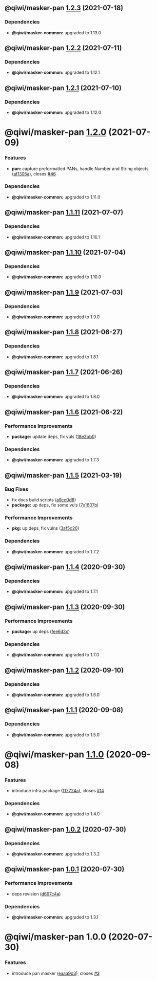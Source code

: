 ## @qiwi/masker-pan [1.2.3](https://github.com/qiwi/masker/compare/@qiwi/masker-pan@1.2.2...@qiwi/masker-pan@1.2.3) (2021-07-18)





### Dependencies

* **@qiwi/masker-common:** upgraded to 1.13.0

## @qiwi/masker-pan [1.2.2](https://github.com/qiwi/masker/compare/@qiwi/masker-pan@1.2.1...@qiwi/masker-pan@1.2.2) (2021-07-11)





### Dependencies

* **@qiwi/masker-common:** upgraded to 1.12.1

## @qiwi/masker-pan [1.2.1](https://github.com/qiwi/masker/compare/@qiwi/masker-pan@1.2.0...@qiwi/masker-pan@1.2.1) (2021-07-10)





### Dependencies

* **@qiwi/masker-common:** upgraded to 1.12.0

# @qiwi/masker-pan [1.2.0](https://github.com/qiwi/masker/compare/@qiwi/masker-pan@1.1.11...@qiwi/masker-pan@1.2.0) (2021-07-09)


### Features

* **pan:** capture preformatted PANs, handle Number and String objects ([af1305a](https://github.com/qiwi/masker/commit/af1305a01cd3b388b7f30f1ab0f1bd3a0cf22ae8)), closes [#46](https://github.com/qiwi/masker/issues/46)





### Dependencies

* **@qiwi/masker-common:** upgraded to 1.11.0

## @qiwi/masker-pan [1.1.11](https://github.com/qiwi/masker/compare/@qiwi/masker-pan@1.1.10...@qiwi/masker-pan@1.1.11) (2021-07-07)





### Dependencies

* **@qiwi/masker-common:** upgraded to 1.10.1

## @qiwi/masker-pan [1.1.10](https://github.com/qiwi/masker/compare/@qiwi/masker-pan@1.1.9...@qiwi/masker-pan@1.1.10) (2021-07-04)





### Dependencies

* **@qiwi/masker-common:** upgraded to 1.10.0

## @qiwi/masker-pan [1.1.9](https://github.com/qiwi/masker/compare/@qiwi/masker-pan@1.1.8...@qiwi/masker-pan@1.1.9) (2021-07-03)





### Dependencies

* **@qiwi/masker-common:** upgraded to 1.9.0

## @qiwi/masker-pan [1.1.8](https://github.com/qiwi/masker/compare/@qiwi/masker-pan@1.1.7...@qiwi/masker-pan@1.1.8) (2021-06-27)





### Dependencies

* **@qiwi/masker-common:** upgraded to 1.8.1

## @qiwi/masker-pan [1.1.7](https://github.com/qiwi/masker/compare/@qiwi/masker-pan@1.1.6...@qiwi/masker-pan@1.1.7) (2021-06-26)





### Dependencies

* **@qiwi/masker-common:** upgraded to 1.8.0

## @qiwi/masker-pan [1.1.6](https://github.com/qiwi/masker/compare/@qiwi/masker-pan@1.1.5...@qiwi/masker-pan@1.1.6) (2021-06-22)


### Performance Improvements

* **package:** update deps, fix vuls ([18e2bb0](https://github.com/qiwi/masker/commit/18e2bb098611e4477cb468551f5a56e94e4473b0))





### Dependencies

* **@qiwi/masker-common:** upgraded to 1.7.3

## @qiwi/masker-pan [1.1.5](https://github.com/qiwi/masker/compare/@qiwi/masker-pan@1.1.4...@qiwi/masker-pan@1.1.5) (2021-03-19)


### Bug Fixes

* fix docs build scripts ([a9cc0d8](https://github.com/qiwi/masker/commit/a9cc0d8458d5ea22d2a9a63d90ad6662894021d1))
* **package:** up deps, fix some vuls ([7e1607b](https://github.com/qiwi/masker/commit/7e1607b0434084188fe095763244c6cfd4f8c3b3))


### Performance Improvements

* **pkg:** up deps, fix vulns ([3af5c20](https://github.com/qiwi/masker/commit/3af5c205e875a69e0b841e69606f07928b9a3af7))





### Dependencies

* **@qiwi/masker-common:** upgraded to 1.7.2

## @qiwi/masker-pan [1.1.4](https://github.com/qiwi/masker/compare/@qiwi/masker-pan@1.1.3...@qiwi/masker-pan@1.1.4) (2020-09-30)





### Dependencies

* **@qiwi/masker-common:** upgraded to 1.7.1

## @qiwi/masker-pan [1.1.3](https://github.com/qiwi/masker/compare/@qiwi/masker-pan@1.1.2...@qiwi/masker-pan@1.1.3) (2020-09-30)


### Performance Improvements

* **package:** up deps ([fee6d3c](https://github.com/qiwi/masker/commit/fee6d3c517f58e603dd38dec686fcc647fef3c6a))





### Dependencies

* **@qiwi/masker-common:** upgraded to 1.7.0

## @qiwi/masker-pan [1.1.2](https://github.com/qiwi/masker/compare/@qiwi/masker-pan@1.1.1...@qiwi/masker-pan@1.1.2) (2020-09-10)





### Dependencies

* **@qiwi/masker-common:** upgraded to 1.6.0

## @qiwi/masker-pan [1.1.1](https://github.com/qiwi/masker/compare/@qiwi/masker-pan@1.1.0...@qiwi/masker-pan@1.1.1) (2020-09-08)





### Dependencies

* **@qiwi/masker-common:** upgraded to 1.5.0

# @qiwi/masker-pan [1.1.0](https://github.com/qiwi/masker/compare/@qiwi/masker-pan@1.0.2...@qiwi/masker-pan@1.1.0) (2020-09-08)


### Features

* introduce infra package ([117724a](https://github.com/qiwi/masker/commit/117724a6993f97f4e3eb804bc9f8c438eb66a5d7)), closes [#14](https://github.com/qiwi/masker/issues/14)





### Dependencies

* **@qiwi/masker-common:** upgraded to 1.4.0

## @qiwi/masker-pan [1.0.2](https://github.com/qiwi/masker/compare/@qiwi/masker-pan@1.0.1...@qiwi/masker-pan@1.0.2) (2020-07-30)





### Dependencies

* **@qiwi/masker-common:** upgraded to 1.3.2

## @qiwi/masker-pan [1.0.1](https://github.com/qiwi/masker/compare/@qiwi/masker-pan@1.0.0...@qiwi/masker-pan@1.0.1) (2020-07-30)


### Performance Improvements

* deps revision ([d697c4a](https://github.com/qiwi/masker/commit/d697c4a2b43fe5f0df6c4a600f76b977e09d750f))





### Dependencies

* **@qiwi/masker-common:** upgraded to 1.3.1

# @qiwi/masker-pan 1.0.0 (2020-07-30)


### Features

* introduce pan masker ([eaaa9d3](https://github.com/qiwi/masker/commit/eaaa9d3438296dafcd321b086f593254eaeacdfc)), closes [#3](https://github.com/qiwi/masker/issues/3)
